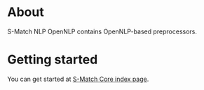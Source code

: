 # About

S-Match NLP OpenNLP contains OpenNLP-based preprocessors.

# Getting started

You can get started at [S-Match Core index page](https://github.com/s-match/s-match-core/).